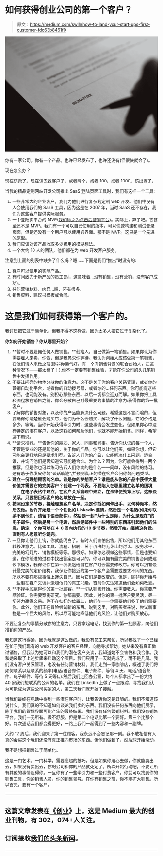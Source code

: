 # 如何获得创业公司的第一个客户？

> 原文：<https://medium.com/swlh/how-to-land-your-start-ups-first-customer-fdc63b8461f0>

![](img/2b39d67917641c98a625899c518b50c7.png)

你有一家公司。你有一个产品。也许已经发布了，也许还没有(但很快就会了)。

现在怎么办？

现在该卖了。现在该去找客户了。或者两个。或者 100。或者 1000。该出发了。

当我的精品定制网站开发公司推出 SaaS 登陆页面工具时，我们有这样一个工具:

1.  一些非常大的企业客户，我们为他们进行复杂的定制 web 开发。他们中没有人会使用我们的 SaaS 工具，因为这是在 2007 年，当时 SaaS 还不存在，我们为这些客户提供实际服务。
2.  一个登陆页平台的 MVP([我们称之为点击后营销平台](/@annatalerico/i-learned-that-the-label-for-what-our-company-does-isnt-as-important-as-what-our-company-actually-c7dd5e8b78ee))。实际上，算了吧。它甚至还不是 MVP。我们有一个可以自己使用的版本，可以快速构建和测试登录页面，但是还没有一个用户可以使用的界面。那不是 MVP。这只是一个先进的原型。
3.  我们应该对该产品收取多少费用的模糊想法。
4.  一个大约 10 人的团队，他们都在为 web 开发客户服务。

注意到上面的列表中缺少了什么吗？嗯……下面是我们“推出”时没有的:

1.  客户可以使用的实际产品。
2.  有时间致力于新产品的员工(对，这意味着…没有销售，没有营销，没有客户成功)。
3.  任何营销材料，内容…嗯，还有很多。
4.  销售资料、建议书模板或合同。

# 这是我们如何获得第一个客户的。

我讨厌把它过于简单化，但我不得不这样做，因为太多人把它过于复杂化了。

**你如何开始销售？你从哪里开始？**

1.  **暂时不要雇佣任何人做销售。**创始人，自己做第一笔销售。如果你认为你需要雇人来卖，你做，但是我恳求你等待。我认为创始人应该做第一笔销售，在他们请人来做之前(除非你运气好，有一个有销售背景的联合创始人，在这种情况下——那太棒了！).你不一定要有销售经验，才能在你公司的头几笔销售中发挥作用。
2.  不要让闪亮的物体分散你的注意力。这不是关于你的客户关系管理，或者你的营销自动化平台，或者你的自动拨号器，或者你的…任何东西。你可能有这些东西，也可能没有。别担心那些东西。以后一切都会迎刃而解。如果你把工具和流程放在销售之前，你会分散自己对最重要的事情的注意力:获得你的第一批客户。
3.  了解你的销售对象，以及你的产品能解决什么问题。希望这是不言而喻的，但要确保你清楚谁会购买它，他们为什么会购买，解决了什么问题，它的价格是多少，等等。当你开始获得牵引力时，这些事情会发生变化，但如果你心中没有特定的潜在客户，以及这将如何帮助他们，你就不能开始销售。同样，希望这不用说。
4.  **请求推荐。**告诉你的朋友、家人、同事和同事。告诉你认识的每一个人，不管是专业的还是其他的，关于你的产品。你可以让他们买，如果你想，但它可能会更好地只是要求引荐。告诉人们你的产品，它能解决什么问题，适合谁，并询问他们是否知道它可能适合谁。为什么？因为，你可能会得到一两个推荐。但是你也可以练习告诉人们你卖的是什么——简单，没有风险的练习。这有助于你发展你的“谈话轨迹”,并预测真正的潜在客户会问你的问题类型。
5.  **建立一份理想顾客的名单。谁是你的梦想客户？谁是能从你的产品中获得大量价值并需要它的完美客户？创建一个列表。不要陷入在哪里建立名单的困境——在电子表格中建立，在客户关系管理中建立，在法律便笺簿上写，这都没关系，只要把目标客户的名单放在一起。**
6.  **按照设定的节奏，接触理想客户名单。决定你将如何伸出手，以何种频率，然后去做。也许开始是一个个性化的 LinkedIn 邀请，然后是一个电话(如果你联系不到他们，请留下语音邮件)，然后是一封“为什么是你，为什么是现在”的电子邮件，然后是另一个电话，然后是邮件中一些特别的东西来引起他们的注意。确定一个你可以在 4-6 周内执行的 10 步节奏，然后开始。继续这样做，直到有人愿意听你说完。**
7.  一旦你让他们上钩，你就能明白了。有时人们害怕出售，所以他们用其他东西转移注意力。比如工具、流程、招聘、关于价格的无休止的讨论、服务水平、完美的幻灯片、销售模板等等。那很好。如果你必须做这些事情，但是也要知道，在你前进的过程中找出答案是可以的。你可以拥有最完美的销售合同或建议书模板，我保证你在第一次发送给潜在客户时会需要修改它。你可以拥有设计最完美的定价结构，我保证你接近的第一个客户会需要或要求不同的东西。所以不要在那些事情上迷失自己，因为它们是要改变的。但是，除非你开始与一些潜在客户交谈并激起他们的真正兴趣，否则你无法知道他们会如何改变。
8.  **不择手段赢得你的第一批顾客。**一切从销售开始。你需要收入。你需要产品验证。你需要案例研究。你都需要。因此，对你的第一批客户要灵活，尽一切努力赢得交易。你不在杠杆的位置上，他们在——你需要他们多于他们需要你。此外，他们正在冒险尝试新的东西。说到这里，对购买者来说，尝试新事物是一个巨大的风险，所以尽可能地降低他们的风险，让他们对购买放心。

不要让复杂的事情分散你的注意力。只要拿起电话，找到你的第一批顾客，向他们推销你的产品。

我知道这行得通，因为我就是这么做的。我没有员工来帮忙，所以我找了一个已经在忙于我们现有的 web 开发客户的客户经理，向她寻求帮助。她从来没有真正做过销售，但我认为她可以和我们的潜在客户交谈，我知道她不会害怕和我合作。我和她采取了上述步骤来启动这个项目。我们只用了一天就完成了，而不是几周。我们没有客户关系管理，也没有任何营销材料。我们走到一家咖啡店，概述了我们将如何联系以及联系的频率(电话/语音邮件、电子邮件、等待 4 天、电话/语音邮件、电子邮件、等待 5 天等)。).然后我们走回办公室，每个人都拿出了一份大约 40 家我们想联系的公司的名单。我们在 LinkedIn 上做了一点跟踪，寻找我们认为可能成为这些公司买家的人，第二天我们就开始了接触。

当我们最终在电话中得到一些潜在客户时，让我告诉你这是丑陋的。我们不知道该说什么。我们真的不知道如何谈论我们卖的东西。我们没有任何东西向他们展示，除了我们的管理界面可能产生的最终结果。我们没有任何营销材料。我们没有销售平台。我们一无所有。很不舒服。但是第二个电话比第一个要好。第三个比那个好。每次通话我们都变得更好，一路上我们一起得到了一些内容和一副牌。

大约 12 周后，我们迎来了第一位顾客。我永远不会忘记那一刻。我不敢相信有人真的会买这个我们还没有真正推向市场的东西。但他们做到了，然后球开始滚动。

我不是想把销售过于简单化。

这是一门艺术，一门科学，需要高超的技巧。但是如果你用心去做，你就能卖出去，如果没有卖出去，你的公司和你的产品就死定了。所以开始行动吧，不要让所有其他的事情阻碍你。一旦你有了一些牵引力和一些付费客户，你就可以找到你的销售工具，你的销售人员，你的销售领导。在你有销售之前，你不能扩大销售。所以首先，要有一个客户。

![](img/731acf26f5d44fdc58d99a6388fe935d.png)

## 这篇文章发表在[《创业](https://medium.com/swlh)》上，这是 Medium 最大的创业刊物，有 302，074+人关注。

## 订阅接收[我们的头条新闻](http://growthsupply.com/the-startup-newsletter/)。

![](img/731acf26f5d44fdc58d99a6388fe935d.png)